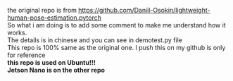 the original repo is from https://github.com/Daniil-Osokin/lightweight-human-pose-estimation.pytorch  
So what i am doing is to add some comment to make me understand how it works.  
The details is in chinese and you can see in demotest.py file  
This repo is 100% same as the original one. I push this on my github is only for reference  
**this repo is used on Ubuntu!!!**  
**Jetson Nano is on the other repo**
